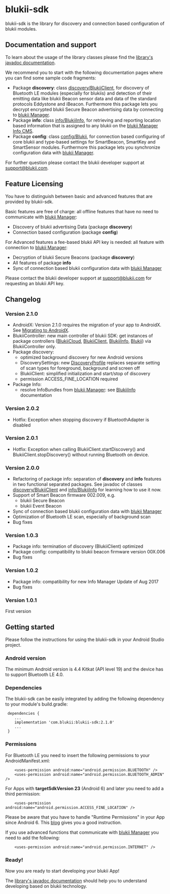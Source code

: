 # blukii-sdk

blukii-sdk is the library for discovery and connection based configuration of blukii modules.


## Documentation and support

To learn about the usage of the library classes please find the [library's javadoc documentation](https://blukii.github.io/Developers/android/blukii-sdk/javadoc/index.html).

We recommend you to start with the following documentation pages where you can find some sample code fragments:
- Package **discovery**: class [discovery/BlukiiClient](https://blukii.github.io/Developers/android/blukii-sdk/javadoc/com/blukii/sdk/discovery/BlukiiClient.html), for discovery of Bluetooth LE modules (especially for blukiis) and detection of their emitting data like blukii Beacon sensor data and data of the standard protocols Eddystone and iBeacon. Furthermore this package lets you decrypt encrypted blukii Secure Beacon advertising data by connecting to [blukii Manager](https://manager.blukii.com).
- Package **info**: class [info/BlukiiInfo](https://blukii.github.io/Developers/android/blukii-sdk/javadoc/com/blukii/sdk/info/BlukiiInfo.html), for retrieving and reporting location based information that is assigned to any blukii on the [blukii Manager Info CMS](https://manager.blukii.com).
- Package **config**: class [config/Blukii](https://blukii.github.io/Developers/android/blukii-sdk/javadoc/com/blukii/sdk/config/Blukii.html), for connection based configuring of core blukii and type-based settings for SmartBeacon, SmartKey and SmartSensor modules. Furthermore this package lets you synchronize configuration data with [blukii Manager](https://manager.blukii.com).

For further question please contact the blukii developer support at [support@blukii.com](mailto:support@blukii.com).

## Feature Licensing
You have to distinguish between basic and advanced features that are provided by blukii-sdk.

Basic features are free of charge: all offline features that have no need to communicate with [blukii Manager](https://manager.blukii.com):
- Discovery of blukii advertising Data (package **discovery**)
- Connection based configuration (package **config**)

For Advanced features a fee-based blukii API key is needed: all feature with connection to [blukii Manager](https://manager.blukii.com):
- Decryption of blukii Secure Beacons (package **discovery**)
- All features of package **info**
- Sync of connection based blukii configuration data with [blukii Manager](https://manager.blukii.com)

Please contact the blukii developer support at [support@blukii.com](mailto:support@blukii.com) for requesting an blukii API key.

## Changelog
### Version 2.1.0
- AndroidX: Version 2.1.0 requires the migration of your app to AndroidX. See [Migrating to AndroidX](https://developer.android.com/jetpack/androidx/migrate).
- BlukiiController: new main controller of blukii SDK: get instances of package controllers ([BlukiiCloud](https://blukii.github.io/Developers/android/blukii-sdk/javadoc/com/blukii/sdk/cloud/BlukiiCloud.html), [BlukiiClient](https://blukii.github.io/Developers/android/blukii-sdk/javadoc/com/blukii/sdk/discovery/BlukiiClient.html), [BlukiiInfo](https://blukii.github.io/Developers/android/blukii-sdk/javadoc/com/blukii/sdk/info/BlukiiInfo.html), [Blukii](https://blukii.github.io/Developers/android/blukii-sdk/javadoc/com/blukii/sdk/config/Blukii.html)) via BlukiiController only.
- Package discovery: 
  - optimized background discovery for new Android versions
  - DiscoverySettings: new [DiscoveryProfile](https://blukii.github.io/Developers/android/blukii-sdk/javadoc/com/blukii/sdk/discovery/BlukiiClient.html) replaces separate setting of scan types for foreground, background and screen off
  - BlukiiClient: simplified initialization and start/stop of discovery 
  - permission ACCESS_FINE_LOCATION required
- Package Info:
  - resolve InfoBundles from [blukii Manager](https://manager.blukii.com): see [BlukiiInfo](https://blukii.github.io/Developers/android/blukii-sdk/javadoc/com/blukii/sdk/info/BlukiiInfo.html) documentation

### Version 2.0.2
- Hotfix: Exception when stopping discovery if BluetoothAdapter is disabled

### Version 2.0.1
- Hotfix: Exception when calling BlukiiClient.startDiscovery() and BlukiiClient.stopDiscovery() without running Bluetooth on device.

### Version 2.0.0
- Refactoring of package info: separation of **discovery** and **info** features in two functional separated packages. See javadoc of classes [discovery/BlukiiClient](https://blukii.github.io/Developers/android/blukii-sdk/javadoc/com/blukii/sdk/discovery/BlukiiClient.html) and [info/BlukiiInfo](https://blukii.github.io/Developers/android/blukii-sdk/javadoc/com/blukii/sdk/info/BlukiiInfo.html) for learning how to use it now.
- Support of Smart Beacon firmware 002.009, e.g.
  - blukii Secure Beacon
  - blukii Event Beacon
- Sync of connection based blukii configuration data with [blukii Manager](https://manager.blukii.com)
- Optimization of Bluetooth LE scan, especially of background scan
- Bug fixes

### Version 1.0.3
- Package info: termination of discovery (BlukiiClient) optimized
- Package config: compatibility to blukii beacon firmware version 00X.006
- Bug fixes

### Version 1.0.2
- Package info: compatibility for new Info Manager Update of Aug 2017
- Bug fixes

### Version 1.0.1
First version

## Getting started

Please follow the instructions for using the blukii-sdk in your Android Studio project.

### Android version

The minimum Android version is 4.4 Kitkat (API level 19) and the device has to support Bluetooth LE 4.0.

### Dependencies

The blukii-sdk can be easily integrated by adding the following dependency to your module's build.gradle:
```
 dependencies {
    ...
    implementation 'com.blukii:blukii-sdk:2.1.0'
    ...
 }
```


### Permissions

For Bluetooth LE you need to insert the following permissions to your AndroidManifest.xml:
```
    <uses-permission android:name="android.permission.BLUETOOTH" />
    <uses-permission android:name="android.permission.BLUETOOTH_ADMIN" />
```

For Apps with **targetSdkVersion 23** (Android 6) and later you need to add a third permission:
```
    <uses-permission android:name="android.permission.ACCESS_FINE_LOCATION" />
```
Please be aware that you have to handle "Runtime Permissions" in your App since Android 6. This [blog](https://inthecheesefactory.com/blog/things-you-need-to-know-about-android-m-permission-developer-edition/en) gives you a good instruction.


If you use advanced functions that communicate with [blukii Manager](https://manager.blukii.com) you need to add the following:
```
    <uses-permission android:name="android.permission.INTERNET" />
```

### Ready!

Now you are ready to start developing your blukii App!

The [library's javadoc documentation](https://blukii.github.io/Developers/android/blukii-sdk/javadoc/index.html) should help you to understand developing based on blukii technology.
